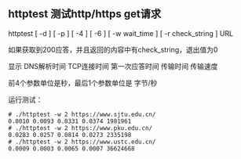 ## httptest 测试http/https get请求

httptest [ -d ] [ -p ] [ -4 ] [ -6 ] [ -w wait_time ] [ -r check_string ] URL

如果获取到200应答，并且返回的内容中有check_string，退出值为0

显示 DNS解析时间 TCP连接时间 第一次应答时间 传输时间 传输速度

前4个参数单位是秒，最后1个参数单位是 字节/秒

运行测试：

```
# ./httptest -w 2 https://www.sjtu.edu.cn/
0.0010 0.0093 0.0331 0.0374 1981961
# ./httptest -w 2 https://www.pku.edu.cn/
0.0283 0.0257 0.0814 0.0273 2335198
# ./httptest -w 2 https://www.ustc.edu.cn/
0.0009 0.0003 0.0065 0.0007 36624668
```
